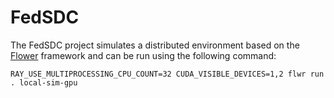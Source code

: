 # FedSDC
The FedSDC project simulates a distributed environment based on the [Flower](https://github.com/adap/flower) framework and can be run using the following command:

```
RAY_USE_MULTIPROCESSING_CPU_COUNT=32 CUDA_VISIBLE_DEVICES=1,2 flwr run . local-sim-gpu
```
